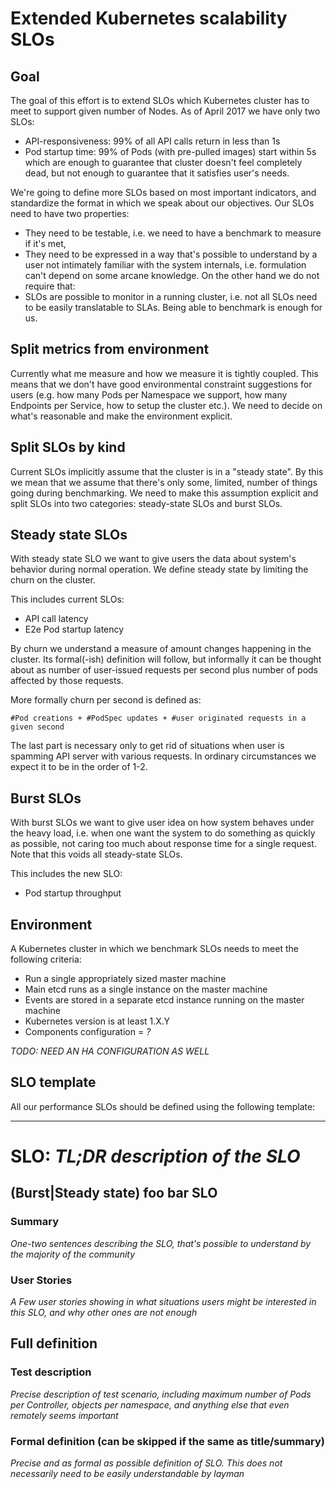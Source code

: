 # Extended Kubernetes scalability SLOs

## Goal
The goal of this effort is to extend SLOs which Kubernetes cluster has to meet to support given number of Nodes. As of April 2017 we have only two SLOs:
- API-responsiveness: 99% of all API calls return in less than 1s
- Pod startup time: 99% of Pods (with pre-pulled images) start within 5s
which are enough to guarantee that cluster doesn't feel completely dead, but not enough to guarantee that it satisfies user's needs.

We're going to define more SLOs based on most important indicators, and standardize the format in which we speak about our objectives. Our SLOs need to have two properties:
- They need to be testable, i.e. we need to have a benchmark to measure if it's met,
- They need to be expressed in a way that's possible to understand by a user not intimately familiar with the system internals, i.e. formulation can't depend on some arcane knowledge.
On the other hand we do not require that:
- SLOs are possible to monitor in a running cluster, i.e. not all SLOs need to be easily translatable to SLAs. Being able to benchmark is enough for us.

## Split metrics from environment
Currently what me measure and how we measure it is tightly coupled. This means that we don't have good environmental constraint suggestions for users (e.g. how many Pods per Namespace we support, how many Endpoints per Service, how to setup the cluster etc.). We need to decide on what's reasonable and make the environment explicit.

## Split SLOs by kind
Current SLOs implicitly assume that the cluster is in a "steady state". By this we mean that we assume that there's only some, limited, number of things going during benchmarking. We need to make this assumption explicit and split SLOs into two categories: steady-state SLOs and burst SLOs.

## Steady state SLOs
With steady state SLO we want to give users the data about system's behavior during normal operation. We define steady state by limiting the churn on the cluster. 

This includes current SLOs:
- API call latency
- E2e Pod startup latency

By churn we understand a measure of amount changes happening in the cluster. Its formal(-ish) definition will follow, but informally it can be thought about as number of user-issued requests per second plus number of pods affected by those requests.

More formally churn per second is defined as:
```
#Pod creations + #PodSpec updates + #user originated requests in a given second
```
The last part is necessary only to get rid of situations when user is spamming API server with various requests. In ordinary circumstances we expect it to be in the order of 1-2. 

## Burst SLOs
With burst SLOs we want to give user idea on how system behaves under the heavy load, i.e. when one want the system to do something as quickly as possible, not caring too much about response time for a single request. Note that this voids all steady-state SLOs.

This includes the new SLO:
- Pod startup throughput

## Environment
A Kubernetes cluster in which we benchmark SLOs needs to meet the following criteria:
- Run a single appropriately sized master machine
- Main etcd runs as a single instance on the master machine
- Events are stored in a separate etcd instance running on the master machine
- Kubernetes version is at least 1.X.Y
- Components configuration = _?_

_TODO: NEED AN HA CONFIGURATION AS WELL_

## SLO template
All our performance SLOs should be defined using the following template:

---

# SLO: *TL;DR description of the SLO*
## (Burst|Steady state) foo bar SLO

### Summary
_One-two sentences describing the SLO, that's possible to understand by the majority of the community_

### User Stories
_A Few user stories showing in what situations users might be interested in this SLO, and why other ones are not enough_

## Full definition
### Test description
_Precise description of test scenario, including maximum number of Pods per Controller, objects per namespace, and anything else that even remotely seems important_

### Formal definition (can be skipped if the same as title/summary)
_Precise and as formal as possible definition of SLO. This does not necessarily need to be easily understandable by layman_
